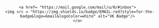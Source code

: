 <div id="badges" align ="center">
  <a href= "https://id.vk.com/account/#/main"
     <img src = "https://img.shields.io/badge/VK-blue?style=for-the-badge&logo=VK&logoColor=while" alt="VK Badge"/>
    </a>

    <a href= "https://mail.google.com/mail/u/0/#inbox">
      <img src = "https://img.shields.io/badge/EMAIL-red?style=for-the-badge&logo=Gmail&logoColor=white" alt="VK Badge"/>
    </a>
  </div>

     
  
